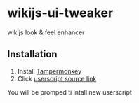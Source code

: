 # wikijs-ui-tweaker
wikijs look &amp; feel enhancer

## Installation

1. Install [Tampermonkey](https://tampermonkey.net/)
2. Click [userscript source link](https://raw.githubusercontent.com/ink-ru/wikijs-ui-tweaker/main/wiki-js.user.js)

You will be promped ti intall new userscript
